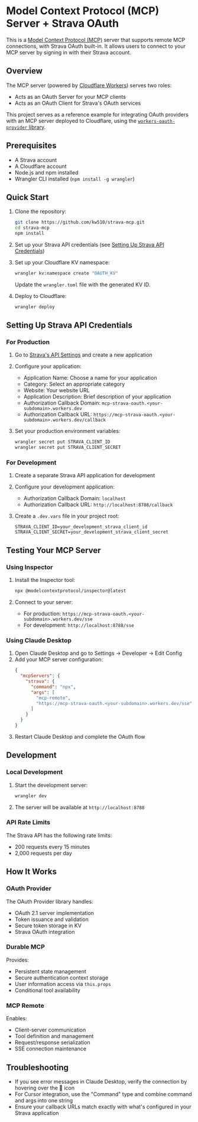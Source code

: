 # Model Context Protocol (MCP) Server + Strava OAuth

This is a [Model Context Protocol (MCP)](https://modelcontextprotocol.io/introduction) server that supports remote MCP connections, with Strava OAuth built-in. It allows users to connect to your MCP server by signing in with their Strava account.

## Overview

The MCP server (powered by [Cloudflare Workers](https://developers.cloudflare.com/workers/)) serves two roles:
- Acts as an OAuth Server for your MCP clients
- Acts as an OAuth Client for Strava's OAuth services

This project serves as a reference example for integrating OAuth providers with an MCP server deployed to Cloudflare, using the [`workers-oauth-provider` library](https://github.com/cloudflare/workers-oauth-provider).

## Prerequisites

- A Strava account
- A Cloudflare account
- Node.js and npm installed
- Wrangler CLI installed (`npm install -g wrangler`)

## Quick Start

1. Clone the repository:
   ```bash
   git clone https://github.com/kw510/strava-mcp.git
   cd strava-mcp
   npm install
   ```

2. Set up your Strava API credentials (see [Setting Up Strava API Credentials](#setting-up-strava-api-credentials))

3. Set up your Cloudflare KV namespace:
   ```bash
   wrangler kv:namespace create "OAUTH_KV"
   ```
   Update the `wrangler.toml` file with the generated KV ID.

4. Deploy to Cloudflare:
   ```bash
   wrangler deploy
   ```

## Setting Up Strava API Credentials

### For Production
1. Go to [Strava's API Settings](https://www.strava.com/settings/api) and create a new application
2. Configure your application:
   - Application Name: Choose a name for your application
   - Category: Select an appropriate category
   - Website: Your website URL
   - Application Description: Brief description of your application
   - Authorization Callback Domain: `mcp-strava-oauth.<your-subdomain>.workers.dev`
   - Authorization Callback URL: `https://mcp-strava-oauth.<your-subdomain>.workers.dev/callback`

3. Set your production environment variables:
   ```bash
   wrangler secret put STRAVA_CLIENT_ID
   wrangler secret put STRAVA_CLIENT_SECRET
   ```

### For Development
1. Create a separate Strava API application for development
2. Configure your development application:
   - Authorization Callback Domain: `localhost`
   - Authorization Callback URL: `http://localhost:8788/callback`

3. Create a `.dev.vars` file in your project root:
   ```
   STRAVA_CLIENT_ID=your_development_strava_client_id
   STRAVA_CLIENT_SECRET=your_development_strava_client_secret
   ```

## Testing Your MCP Server

### Using Inspector
1. Install the Inspector tool:
   ```bash
   npx @modelcontextprotocol/inspector@latest
   ```

2. Connect to your server:
   - For production: `https://mcp-strava-oauth.<your-subdomain>.workers.dev/sse`
   - For development: `http://localhost:8788/sse`

### Using Claude Desktop
1. Open Claude Desktop and go to Settings -> Developer -> Edit Config
2. Add your MCP server configuration:
   ```json
   {
     "mcpServers": {
       "strava": {
         "command": "npx",
         "args": [
           "mcp-remote",
           "https://mcp-strava-oauth.<your-subdomain>.workers.dev/sse"
         ]
       }
     }
   }
   ```
3. Restart Claude Desktop and complete the OAuth flow

## Development

### Local Development
1. Start the development server:
   ```bash
   wrangler dev
   ```

2. The server will be available at `http://localhost:8788`

### API Rate Limits
The Strava API has the following rate limits:
- 200 requests every 15 minutes
- 2,000 requests per day

## How It Works

### OAuth Provider
The OAuth Provider library handles:
- OAuth 2.1 server implementation
- Token issuance and validation
- Secure token storage in KV
- Strava OAuth integration

### Durable MCP
Provides:
- Persistent state management
- Secure authentication context storage
- User information access via `this.props`
- Conditional tool availability

### MCP Remote
Enables:
- Client-server communication
- Tool definition and management
- Request/response serialization
- SSE connection maintenance

## Troubleshooting

- If you see error messages in Claude Desktop, verify the connection by hovering over the 🔨 icon
- For Cursor integration, use the "Command" type and combine command and args into one string
- Ensure your callback URLs match exactly with what's configured in your Strava application
